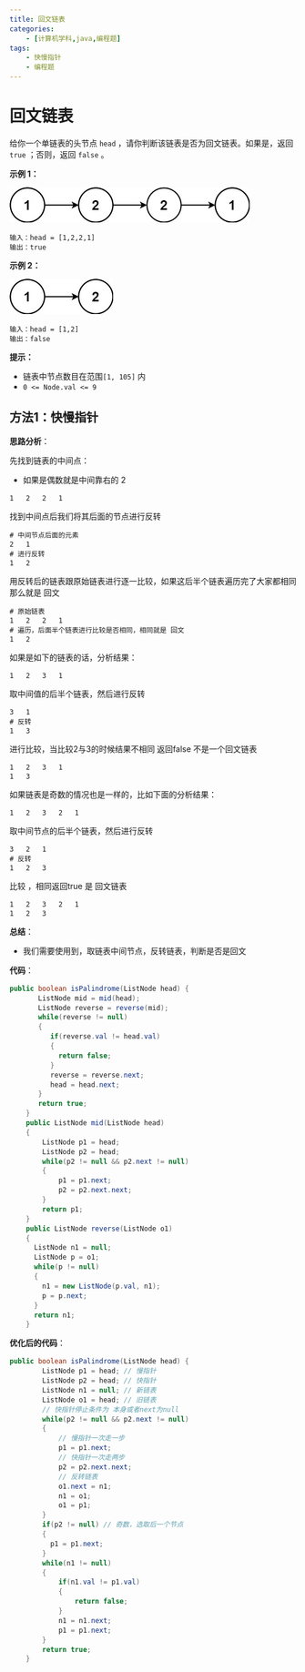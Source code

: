 ```yaml
---
title: 回文链表
categories:
    - [计算机学科,java,编程题]
tags:
    - 快慢指针
    - 编程题
---
```


# 回文链表

给你一个单链表的头节点 `head` ，请你判断该链表是否为回文链表。如果是，返回 `true` ；否则，返回 `false` 。

 

**示例 1：**

![img](https://raw.githubusercontent.com/PigPigLetsGo/imeages/master/202401041636881.jpeg)

```
输入：head = [1,2,2,1]
输出：true
```

**示例 2：**

![img](https://raw.githubusercontent.com/PigPigLetsGo/imeages/master/202401041636873.jpeg)

```
输入：head = [1,2]
输出：false
```

 

**提示：**

-  链表中节点数目在范围`[1, 105]` 内
-  `0 <= Node.val <= 9`

## 方法1：快慢指针

**思路分析**：

先找到链表的中间点：

-  如果是偶数就是中间靠右的 2

```
1	2	2	1
```

找到中间点后我们将其后面的节点进行反转

```
# 中间节点后面的元素
2	1
# 进行反转
1	2
```

用反转后的链表跟原始链表进行逐一比较，如果这后半个链表遍历完了大家都相同那么就是 回文

```
# 原始链表
1	2	2	1
# 遍历，后面半个链表进行比较是否相同，相同就是 回文
1	2
```

如果是如下的链表的话，分析结果：

```
1	2	3	1
```

取中间值的后半个链表，然后进行反转

```
3	1
# 反转
1	3
```

进行比较，当比较2与3的时候结果不相同 返回false 不是一个回文链表

```
1	2	3	1
1	3
```

如果链表是奇数的情况也是一样的，比如下面的分析结果：

```
1	2	3	2	1
```

取中间节点的后半个链表，然后进行反转

```
3	2	1
# 反转
1	2	3
```

比较 ，相同返回true 是 回文链表

```
1	2	3	2	1
1	2	3
```

**总结**：

-  我们需要使用到，取链表中间节点，反转链表，判断是否是回文

**代码**：

```java
public boolean isPalindrome(ListNode head) {
       ListNode mid = mid(head);
       ListNode reverse = reverse(mid);
       while(reverse != null)
       {
          if(reverse.val != head.val)
          {
            return false;
          }
          reverse = reverse.next;
          head = head.next;
       }
       return true;
    }
    public ListNode mid(ListNode head)
    {
        ListNode p1 = head;
        ListNode p2 = head;
        while(p2 != null && p2.next != null)
        {
            p1 = p1.next;
            p2 = p2.next.next;
        }
        return p1;
    }
    public ListNode reverse(ListNode o1)
    {
      ListNode n1 = null;
      ListNode p = o1;
      while(p != null)
      {
        n1 = new ListNode(p.val, n1);
        p = p.next;
      }
      return n1;
    }
```

**优化后的代码**：

```java
public boolean isPalindrome(ListNode head) {
        ListNode p1 = head; // 慢指针
        ListNode p2 = head; // 快指针
        ListNode n1 = null; // 新链表
        ListNode o1 = head; // 旧链表
        // 快指针停止条件为 本身或者next为null
        while(p2 != null && p2.next != null)
        {
            // 慢指针一次走一步
            p1 = p1.next;
            // 快指针一次走两步
            p2 = p2.next.next;
            // 反转链表
            o1.next = n1;
            n1 = o1; 
            o1 = p1; 
        }
        if(p2 != null) // 奇数，选取后一个节点
        {
          p1 = p1.next;
        }
        while(n1 != null)
        {
            if(n1.val != p1.val)
            {
                return false;
            }
            n1 = n1.next;
            p1 = p1.next;
        }
        return true;
    }
```
